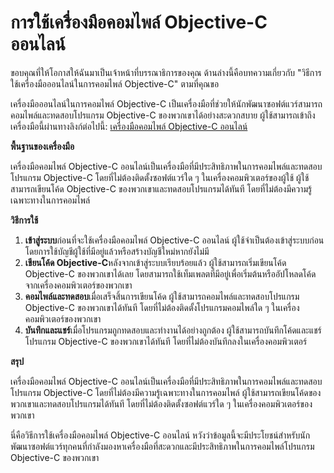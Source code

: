 การใช้เครื่องมือคอมไพล์ Objective-C ออนไลน์
===========================================

ขอบคุณที่ให้โอกาสให้ฉันมาเป็นเจ้าหน้าที่บรรณาธิการของคุณ ด้านล่างนี้คือบทความเกี่ยวกับ "วิธีการใช้เครื่องมือออนไลน์ในการคอมไพล์ Objective-C" ตามที่คุณขอ

เครื่องมือออนไลน์ในการคอมไพล์ Objective-C เป็นเครื่องมือที่ช่วยให้นักพัฒนาซอฟต์แวร์สามารถคอมไพล์และทดสอบโปรแกรม Objective-C ของพวกเขาได้อย่างสะดวกสบาย ผู้ใช้สามารถเข้าถึงเครื่องมือนี้ผ่านทางลิงก์ต่อไปนี้: [เครื่องมือคอมไพล์ Objective-C ออนไลน์](https://www.onlinecalculatorsfree.com/th/tools/compile-objective-c-online.html)

**พื้นฐานของเครื่องมือ**

เครื่องมือคอมไพล์ Objective-C ออนไลน์เป็นเครื่องมือที่มีประสิทธิภาพในการคอมไพล์และทดสอบโปรแกรม Objective-C โดยที่ไม่ต้องติดตั้งซอฟต์แวร์ใด ๆ ในเครื่องคอมพิวเตอร์ของผู้ใช้ ผู้ใช้สามารถเขียนโค้ด Objective-C ของพวกเขาและทดสอบโปรแกรมได้ทันที โดยที่ไม่ต้องมีความรู้เฉพาะทางในการคอมไพล์

**วิธีการใช้**

1. **เข้าสู่ระบบ**ก่อนที่จะใช้เครื่องมือคอมไพล์ Objective-C ออนไลน์ ผู้ใช้จำเป็นต้องเข้าสู่ระบบก่อน โดยการใช้บัญชีผู้ใช้ที่มีอยู่แล้วหรือสร้างบัญชีใหม่หากยังไม่มี
2. **เขียนโค้ด Objective-C**หลังจากเข้าสู่ระบบเรียบร้อยแล้ว ผู้ใช้สามารถเริ่มเขียนโค้ด Objective-C ของพวกเขาได้เลย โดยสามารถใช้เท็มเพลตที่มีอยู่เพื่อเริ่มต้นหรืออัปโหลดโค้ดจากเครื่องคอมพิวเตอร์ของพวกเขา
3. **คอมไพล์และทดสอบ**เมื่อเสร็จสิ้นการเขียนโค้ด ผู้ใช้สามารถคอมไพล์และทดสอบโปรแกรม Objective-C ของพวกเขาได้ทันที โดยที่ไม่ต้องติดตั้งโปรแกรมคอมไพล์ใด ๆ ในเครื่องคอมพิวเตอร์ของพวกเขา
4. **บันทึกและแชร์**เมื่อโปรแกรมถูกทดสอบและทำงานได้อย่างถูกต้อง ผู้ใช้สามารถบันทึกโค้ดและแชร์โปรแกรม Objective-C ของพวกเขาได้ทันที โดยที่ไม่ต้องบันทึกลงในเครื่องคอมพิวเตอร์

**สรุป**

เครื่องมือคอมไพล์ Objective-C ออนไลน์เป็นเครื่องมือที่มีประสิทธิภาพในการคอมไพล์และทดสอบโปรแกรม Objective-C โดยที่ไม่ต้องมีความรู้เฉพาะทางในการคอมไพล์ ผู้ใช้สามารถเขียนโค้ดของพวกเขาและทดสอบโปรแกรมได้ทันที โดยที่ไม่ต้องติดตั้งซอฟต์แวร์ใด ๆ ในเครื่องคอมพิวเตอร์ของพวกเขา

นี่คือวิธีการใช้เครื่องมือคอมไพล์ Objective-C ออนไลน์ หวังว่าข้อมูลนี้จะมีประโยชน์สำหรับนักพัฒนาซอฟต์แวร์ทุกคนที่กำลังมองหาเครื่องมือที่สะดวกและมีประสิทธิภาพในการคอมไพล์โปรแกรม Objective-C ของพวกเขา